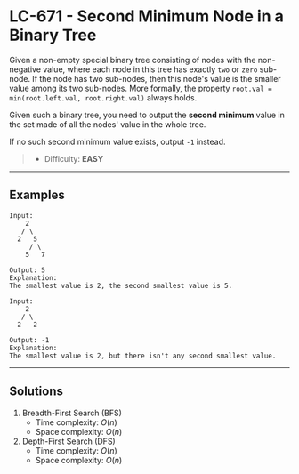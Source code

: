 # LC-671 - Second Minimum Node in a Binary Tree

Given a non-empty special binary tree consisting of nodes with the non-negative value, where each node in this tree has exactly `two` or `zero` sub-node. If the node has two sub-nodes, then this node's value is the smaller value among its two sub-nodes. More formally, the property `root.val = min(root.left.val, root.right.val)` always holds.

Given such a binary tree, you need to output the **second minimum** value in the set made of all the nodes' value in the whole tree.

If no such second minimum value exists, output `-1` instead.

> * Difficulty: **EASY**

---
## Examples

```
Input:
    2
   / \
  2   5
     / \
    5   7

Output: 5
Explanation:
The smallest value is 2, the second smallest value is 5.
```

```
Input:
    2
   / \
  2   2

Output: -1
Explanation:
The smallest value is 2, but there isn't any second smallest value.
```

---
## Solutions

1. Breadth-First Search (BFS)
    * Time complexity: $O(n)$
    * Space complexity: $O(n)$
2. Depth-First Search (DFS)
    * Time complexity: $O(n)$
    * Space complexity: $O(n)$